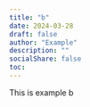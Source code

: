 ```yaml
---
title: "b"
date: 2024-03-28
draft: false
author: "Example"
description: ""
socialShare: false
toc: 
---
```


This is example b